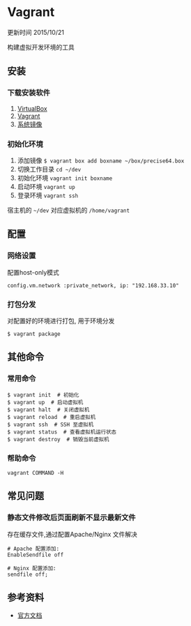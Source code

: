# Vagrant

更新时间 2015/10/21

构建虚拟开发环境的工具

## 安装

### 下载安装软件

1. [VirtualBox](https://www.virtualbox.org/wiki/Downloads)
2. [Vagrant](http://downloads.vagrantup.com/ )
3. [系统镜像](http://www.vagrantbox.es/)

### 初始化环境

1. 添加镜像 `$ vagrant box add boxname ~/box/precise64.box`
1. 切换工作目录 `cd ~/dev`
1. 初始化环境 `vagrant init boxname`
1. 启动环境 `vagrant up`
1. 登录环境 `vagrant ssh`

宿主机的 `~/dev` 对应虚拟机的 `/home/vagrant`

## 配置

### 网络设置

配置host-only模式

`config.vm.network :private_network, ip: "192.168.33.10"`

### 打包分发

对配置好的环境进行打包, 用于环境分发

`$ vagrant package`

## 其他命令

### 常用命令

```
$ vagrant init  # 初始化
$ vagrant up  # 启动虚拟机
$ vagrant halt  # 关闭虚拟机
$ vagrant reload  # 重启虚拟机
$ vagrant ssh  # SSH 至虚拟机
$ vagrant status  # 查看虚拟机运行状态
$ vagrant destroy  # 销毁当前虚拟机
```

### 帮助命令

`vagrant COMMAND -H`


## 常见问题

### 静态文件修改后页面刷新不显示最新文件

存在缓存文件,通过配置Apache/Nginx 文件解决

```
# Apache 配置添加:
EnableSendfile off

# Nginx 配置添加:
sendfile off;
```

## 参考资料

- [官方文档](http://docs.vagrantup.com/v2/cli/index.html)